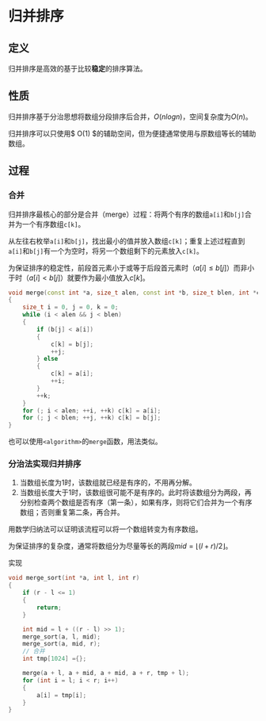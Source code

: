 # 归并排序

## 定义

归并排序是高效的基于比较**稳定**的排序算法。

## 性质

归并排序基于分治思想将数组分段排序后合并，$O(nlogn)$，空间复杂度为$O(n)$。

归并排序可以只使用$ O(1) $的辅助空间，但为便捷通常使用与原数组等长的辅助数组。

## 过程

### 合并

归并排序最核心的部分是合并（merge）过程：将两个有序的数组`a[i]`和`b[j]`合并为一个有序数组`c[k]`。

从左往右枚举`a[i]`和`b[j]`，找出最小的值并放入数组`c[k]`；重复上述过程直到`a[i]`和`b[j]`有一个为空时，将另一个数组剩下的元素放入`c[k]`。

为保证排序的稳定性，前段首元素小于或等于后段首元素时（$a[i]\leq b[j]$）而非小于时（$a[i]\lt b[j]$）就要作为最小值放入$c[k]$。

```Cpp
void merge(const int *a, size_t alen, const int *b, size_t blen, int *c)
{
    size_t i = 0, j = 0, k = 0;
    while (i < alen && j < blen)
    {
        if (b[j] < a[i])
        {
            c[k] = b[j];
            ++j;
        } else
        {
            c[k] = a[i];
            ++i;
        }
        ++k;
    }
    for (; i < alen; ++i, ++k) c[k] = a[i];
    for (; j < blen; ++j, ++k) c[k] = b[j];
}
```

也可以使用`<algorithm>`的`merge`函数，用法类似。

### 分治法实现归并排序

1. 当数组长度为1时，该数组就已经是有序的，不用再分解。
2. 当数组长度大于1时，该数组很可能不是有序的。此时将该数组分为两段，再分别检查两个数组是否有序（第一条），如果有序，则将它们合并为一个有序数组；否则重复第二条，再合并。

用数学归纳法可以证明该流程可以将一个数组转变为有序数组。

为保证排序的复杂度，通常将数组分为尽量等长的两段$mid=\lfloor (l+r)/2 \rfloor$。

实现

```cpp
void merge_sort(int *a, int l, int r)
{
    if (r - l <= 1)
    {
        return;
    }

    int mid = l + ((r - l) >> 1);
    merge_sort(a, l, mid);
    merge_sort(a, mid, r);
    // 合并
    int tmp[1024] ={};

    merge(a + l, a + mid, a + mid, a + r, tmp + l);
    for (int i = l; i < r; i++)
    {
        a[i] = tmp[i];
    }
}
```

